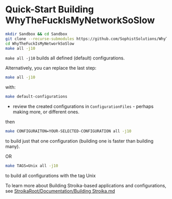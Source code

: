 # Quick-Start Building WhyTheFuckIsMyNetworkSoSlow

```bash
mkdir Sandbox && cd Sandbox
git clone --recurse-submodules https://github.com/SophistSolutions/WhyTheFuckIsMyNetworkSoSlow.git
cd WhyTheFuckIsMyNetworkSoSlow
make all -j10
```

`make all -j10` builds all defined (default) configurations.

Alternatively, you can replace the last step:

```bash
make all -j10
```

with:

```bash
make default-configurations
```

- review the created configurations in `ConfigurationFiles` - perhaps making more, or different ones.

then

```bash
make CONFIGURAITON=YOUR-SELECTED-CONFIGURATION all -j10
```

to build just that one configuration (building one is faster than building many).

OR

```bash
make TAGS=Unix all -j10
```

to build all configurations with the tag Unix

To learn more about Building Stroika-based applications and configurations, see
[StroikaRoot/Documentation/Building Stroika.md](https://github.com/SophistSolutions/Stroika/blob/V2.1-Release/Documentation/Building%20Stroika.md)
